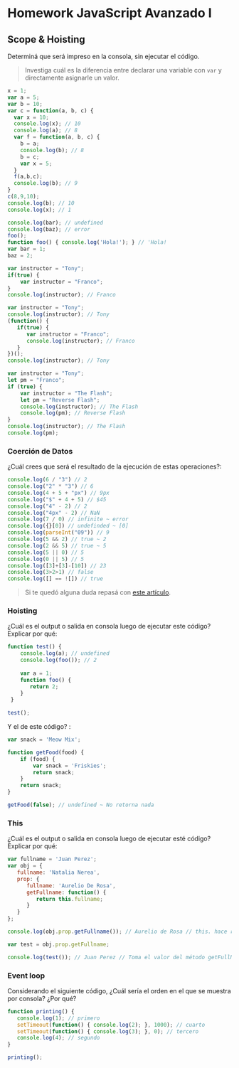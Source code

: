 
# Homework JavaScript Avanzado I

## Scope & Hoisting

Determiná que será impreso en la consola, sin ejecutar el código.

> Investiga cuál es la diferencia entre declarar una variable con `var` y directamente asignarle un valor.

```javascript
x = 1;
var a = 5;
var b = 10;
var c = function(a, b, c) {
  var x = 10;
  console.log(x); // 10
  console.log(a); // 8
  var f = function(a, b, c) {
    b = a;
    console.log(b); // 8
    b = c;
    var x = 5;
  }
  f(a,b,c);
  console.log(b); // 9
}
c(8,9,10);
console.log(b); // 10
console.log(x); // 1
```

```javascript
console.log(bar); // undefined
console.log(baz); // error
foo();
function foo() { console.log('Hola!'); } // 'Hola!
var bar = 1;
baz = 2;
```

```javascript
var instructor = "Tony";
if(true) {
    var instructor = "Franco";
}
console.log(instructor); // Franco
```

```javascript
var instructor = "Tony";
console.log(instructor); // Tony
(function() {
   if(true) {
      var instructor = "Franco";
      console.log(instructor); // Franco
   }
})();
console.log(instructor); // Tony
```

```javascript
var instructor = "Tony";
let pm = "Franco";
if (true) {
    var instructor = "The Flash";
    let pm = "Reverse Flash";
    console.log(instructor); // The Flash
    console.log(pm); // Reverse Flash
}
console.log(instructor); // The Flash
console.log(pm);
```
### Coerción de Datos

¿Cuál crees que será el resultado de la ejecución de estas operaciones?:

```javascript
console.log(6 / "3") // 2
console.log("2" * "3") // 6
console.log(4 + 5 + "px") // 9px
console.log("$" + 4 + 5) // $45
console.log("4" - 2) // 2
console.log("4px" - 2) // NaN
console.log(7 / 0) // infinite ~ error
console.log({}[0]) // undefinded ~ [0] 
console.log(parseInt("09")) // 9
console.log(5 && 2) // true ~ 2
console.log(2 && 5) // true ~ 5
console.log(5 || 0) // 5
console.log(0 || 5) // 5
console.log([3]+[3]-[10]) // 23
console.log(3>2>1) // false
console.log([] == ![]) // true
```

> Si te quedó alguna duda repasá con [este artículo](http://javascript.info/tutorial/object-conversion).


### Hoisting

¿Cuál es el output o salida en consola luego de ejecutar este código? Explicar por qué:

```javascript
function test() {
    console.log(a); // undefined
    console.log(foo()); // 2
 
    var a = 1;
    function foo() {
       return 2;
    }
 }
 
test();
```

Y el de este código? :

```javascript
var snack = 'Meow Mix';

function getFood(food) {
    if (food) {
        var snack = 'Friskies';
        return snack;
    }
    return snack;
}

getFood(false); // undefined ~ No retorna nada
```


### This

¿Cuál es el output o salida en consola luego de ejecutar esté código? Explicar por qué:

```javascript
var fullname = 'Juan Perez';
var obj = {
   fullname: 'Natalia Nerea',
   prop: {
      fullname: 'Aurelio De Rosa',
      getFullname: function() {
         return this.fullname;
      }
   }
};

console.log(obj.prop.getFullname()); // Aurelio de Rosa // this. hace referencia al fullname dentro del contexto

var test = obj.prop.getFullname;

console.log(test()); // Juan Perez // Toma el valor del método getFullName y lo ejecuta dentro del ámbito global
```

### Event loop

Considerando el siguiente código, ¿Cuál sería el orden en el que se muestra por consola? ¿Por qué?

```javascript
function printing() {
   console.log(1); // primero 
   setTimeout(function() { console.log(2); }, 1000); // cuarto
   setTimeout(function() { console.log(3); }, 0); // tercero
   console.log(4); // segundo
}

printing();
```
